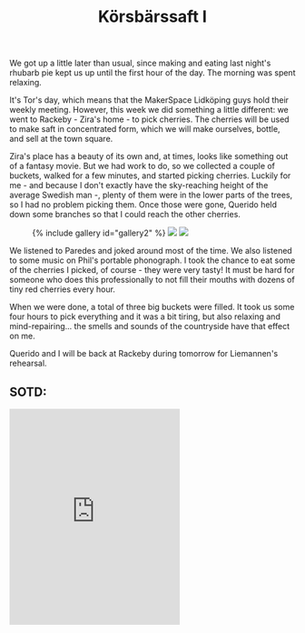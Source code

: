 ﻿---
title: "Körsbärssaft I"
comments: true
categories:
    - blog
tags:
    - blog
    - life
    - du gamla du fria   
gallery2:
    - url: https://github.com/dotMargui/blog/blob/master/assets/photos/20180726_cherries.jpg?raw=true
    - image-path: https://github.com/dotMargui/blog/blob/master/assets/photos/20180726_cherries.jpg?raw=true
    - url: https://github.com/dotMargui/blog/blob/master/assets/photos/20180726_music.jpeg?raw=true
    - image-path: https://github.com/dotMargui/blog/blob/master/assets/photos/20180726_music.jpeg?raw=true
---

We got up a little later than usual, since making and eating last night's rhubarb pie kept us up until the first hour of the day. The morning was spent relaxing. 

It's Tor's day, which means that the MakerSpace Lidköping guys hold their weekly meeting. However, this week we did something a little different: we went to Rackeby - Zira's home - to pick cherries. The cherries will be used to make saft in concentrated form, which we will make ourselves, bottle, and sell at the town square. 

Zira's place has a beauty of its own and, at times, looks like something out of a fantasy movie. But we had work to do, so we collected a couple of buckets, walked for a few minutes, and started picking cherries. Luckily for me - and because I don't exactly have the sky-reaching height of the average Swedish man -, plenty of them were in the lower parts of the trees, so I had no problem picking them. Once those were gone, Querido held down some branches so that I could reach the other cherries. 

<figure class="half">
{% include gallery id="gallery2" %}
    <a  href="https://github.com/dotMargui/blog/blob/master/assets/photos/20180726_cherries.jpg?raw=true">
    <img  src="https://github.com/dotMargui/blog/blob/master/assets/photos/20180726_cherries.jpg?raw=true"></a>
    <a  href="https://github.com/dotMargui/blog/blob/master/assets/photos/20180726_music.jpeg?raw=true">
    <img  src=" https://github.com/dotMargui/blog/blob/master/assets/photos/20180726_music.jpeg?raw=true"></a>
</figure>

We listened to Paredes and joked around most of the time. We also listened to some music on Phil's portable phonograph. I took the chance to eat some of the cherries I picked, of course - they were very tasty! It must be hard for someone who does this professionally to not fill their mouths with dozens of tiny red cherries every hour. 

When we were done, a total of three big buckets were filled. It took us some four hours to pick everything and it was a bit tiring, but also relaxing and mind-repairing... the smells and sounds of the countryside have that effect on me. 

Querido and I will be back at Rackeby during tomorrow for Liemannen's rehearsal. 

## SOTD:
<iframe src="https://open.spotify.com/embed/track/38YCS3Lqyw8ipiJds4P3bJ" width="300" height="380" frameborder="0" allowtransparency="true" allow="encrypted-media"></iframe>

